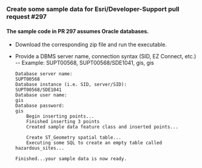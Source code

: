### Create some sample data for Esri/Developer-Support pull request #297
#### The sample code in PR 297 assumes Oracle databases.

- Download the corresponding zip file and run the executable.
- Provide a DBMS server name, connection syntax (SID, EZ Connect, etc.)
-- Example: SUPT00568, SUPT00568/SDE1041, gis, gis

      Database server name:
      SUPT00568
      Database instance (i.e. SID, server/SID):
      SUPT00568/SDE1041
      Database user name:
      gis
      Database password:
      gis
          Begin inserting points...
          Finished inserting 3 points
          Created sample data feature class and inserted points...

          Create ST_Geometry spatial table...
          Executing some SQL to create an empty table called hazardous_sites...

      Finished...your sample data is now ready.
